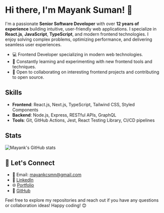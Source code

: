 # Hi there, I'm Mayank Suman! 👋

I'm a passionate **Senior Software Developer** with over **12 years of experience** building intuitive, user-friendly web applications. I specialize in **React.js**, **JavaScript**, **TypeScript**, and modern frontend technologies. I enjoy solving complex problems, optimizing performance, and delivering seamless user experiences.


- 💻 Frontend Developer specializing in modern web technologies.
- 🌱 Constantly learning and experimenting with new frontend tools and techniques.
- 💼 Open to collaborating on interesting frontend projects and contributing to open source.

## Skills

- **Frontend**: React.js, Next.js, TypeScript, Tailwind CSS, Styled Components
- **Backend**: Node.js, Express, RESTful APIs, GraphQL
- **Tools**: Git, GitHub Actions, Jest, React Testing Library, CI/CD pipelines

## Stats

![Mayank's GitHub stats](https://github-readme-stats.vercel.app/api?username=mayank-suman&show_icons=true&theme=radical&rank_icon=github)
<!-- ![Top Langs](https://github-readme-stats.vercel.app/api/top-langs/?username=mayank-suman&layout=compact&theme=radical) -->

## 🤝 Let's Connect
- 📧 Email: [mayankcsmn@gmail.com](mailto:mayankcsmn@gmail.com)
- 💼 [LinkedIn](https://www.linkedin.com/in/mayanksuman)
- 🌐 [Portfolio](https://mayanksuman.dev)
- 🐙 [GitHub](https://github.com/mayank-suman)


Feel free to explore my repositories and reach out if you have any questions or collaboration ideas! Happy coding! 😊
